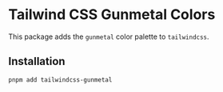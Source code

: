 # Tailwind CSS Gunmetal Colors

This package adds the `gunmetal` color palette to `tailwindcss`.

## Installation

```sh
pnpm add tailwindcss-gunmetal
```

